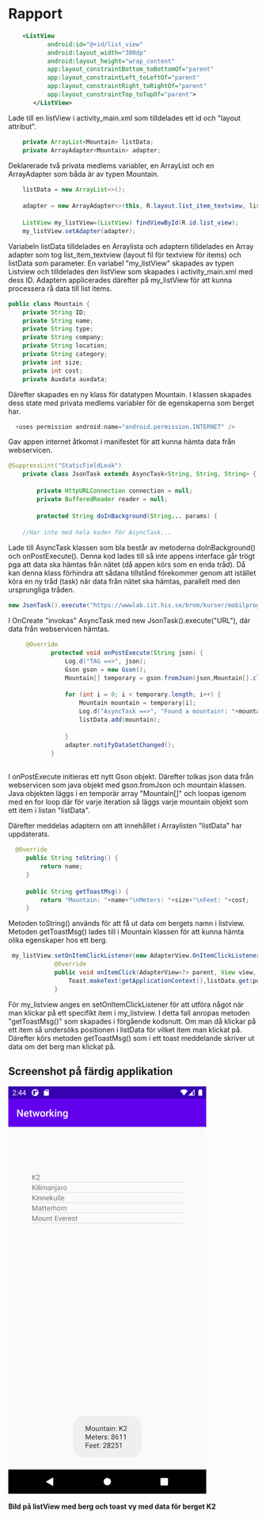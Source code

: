 
# Rapport

```xml
    <ListView
           android:id="@+id/list_view"
           android:layout_width="300dp"
           android:layout_height="wrap_content"
           app:layout_constraintBottom_toBottomOf="parent"
           app:layout_constraintLeft_toLeftOf="parent"
           app:layout_constraintRight_toRightOf="parent"
           app:layout_constraintTop_toTopOf="parent">
       </ListView>
```
Lade till en listView i activity_main.xml som tilldelades ett id och "layout attribut".  


```java
    private ArrayList<Mountain> listData;
    private ArrayAdapter<Mountain> adapter;
```
Deklarerade två privata medlems variabler, en ArrayList och en ArrayAdapter som båda är
av typen Mountain.


```java
    listData = new ArrayList<>(); 

    adapter = new ArrayAdapter<>(this, R.layout.list_item_textview, listData); 

    ListView my_listView=(ListView) findViewById(R.id.list_view);
    my_listView.setAdapter(adapter);
```
Variabeln listData tilldelades en Arraylista och adaptern tilldelades en Array adapter som 
tog list_item_textview (layout fil för textview för items) och listData som parameter. 
En variabel "my_listView" skapades av typen Listview och tilldelades den listView som skapades
i activity_main.xml med dess ID. 
Adaptern applicerades därefter på my_listView för att kunna processera rå data till list items.  


```java
public class Mountain {
    private String ID;
    private String name;
    private String type;
    private String company;
    private String location;
    private String category;
    private int size;
    private int cost;
    private Auxdata auxdata;
```
Därefter skapades en ny klass för datatypen Mountain. I klassen skapades dess state med privata 
medlems variabler för de egenskaperna som berget har.  


````java
  <uses-permission android:name="android.permission.INTERNET" />
````
Gav appen internet åtkomst i manifestet för att kunna hämta data från webservicen. 


```java
@SuppressLint("StaticFieldLeak")
    private class JsonTask extends AsyncTask<String, String, String> {

        private HttpURLConnection connection = null;
        private BufferedReader reader = null;

        protected String doInBackground(String... params) {

    //Har inte med hela koden för AsyncTask...
```
Lade till AsyncTask klassen som bla består av metoderna doInBackground() och onPostExecute().
Denna kod lades till så inte appens interface går trögt pga att data ska hämtas från nätet
(då appen körs som en enda tråd). Då kan denna klass förhindra att sådana tillstånd förekommer genom
att istället köra en ny tråd (task) när data från nätet ska hämtas, parallelt med den ursprungliga 
tråden. 


````java
new JsonTask().execute("https://wwwlab.iit.his.se/brom/kurser/mobilprog/dbservice/admin/getdataasjson.php?type=brom");
````
I OnCreate "invokas" AsyncTask med new JsonTask().execute("URL"), där data från webservicen hämtas. 



````java
     @Override
            protected void onPostExecute(String json) {
                Log.d("TAG ==>", json);
                Gson gson = new Gson();
                Mountain[] temporary = gson.fromJson(json,Mountain[].class);
    
                for (int i = 0; i < temporary.length; i++) {
                    Mountain mountain = temporary[i];
                    Log.d("AsyncTask ==>", "Found a mountain!: "+mountain);
                    listData.add(mountain);
    
                }
                adapter.notifyDataSetChanged();
            }
    

````
I onPostExecute initieras ett nytt Gson objekt. Därefter tolkas json data från webservicen som java
objekt med gson.fromJson och mountain klassen. Java objekten läggs i en temporär array "Mountain[]"
och loopas igenom med en for loop där för varje iteration så läggs varje mountain objekt som ett item
i listan "listData".    

Därefter meddelas adaptern om att innehållet i Arraylisten "listData" har uppdaterats. 


````java
  @Override
     public String toString() {
         return name;
     }
 
     public String getToastMsg() {
         return "Mountain: "+name+"\nMeters: "+size+"\nFeet: "+cost;
     }
````
Metoden toString() används för att få ut data om bergets namn i listview.  
Metoden getToastMsg() lades till i Mountain klassen för att kunna hämta olika egenskaper hos ett
berg. 


````java
 my_listView.setOnItemClickListener(new AdapterView.OnItemClickListener() {
             @Override
             public void onItemClick(AdapterView<?> parent, View view, int position, long id) {
                 Toast.makeText(getApplicationContext(),listData.get(position).getToastMsg(), Toast.LENGTH_SHORT).show();
             }
````
För my_listview anges en setOnItemClickListener för att utföra något när man klickar på ett specifikt
item i my_listview. I detta fall anropas metoden "getToastMsg()" som skapades i förgående kodsnutt.
Om man då klickar på ett item så undersöks positionen i listData för vilket item man klickat på.
Därefter körs metoden getToastMsg() som i ett toast meddelande skriver ut data om det berg man klickat på.    


## Screenshot på färdig applikation

<img src="Screenshot_1619700249.png" width="400">

**Bild på listView med berg och toast vy med data för berget K2**